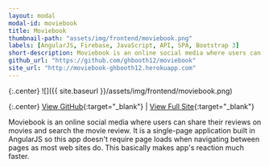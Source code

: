 ```yaml
---
layout: modal
modal-id: moviebook
title: Moviebook
thumbnail-path: "assets/img/frontend/moviebook.png"
labels: [AngularJS, Firebase, JavaScript, API, SPA, Bootstrap 3]
short-description: Moviebook is an online social media where users can share their reviews on movies and search the movie review. It is a single-page application built in AngularJS so this app doesn't require page loads when navigating between pages as most web sites do. This basically makes app's reaction much faster.
github_url: "https://github.com/ghbooth12/moviebook"
site_url: "http://moviebook-ghbooth12.herokuapp.com"
---
```


{:.center}
![]({{ site.baseurl }}/assets/img/frontend/moviebook.png)

{:.center}
[View GitHub](https://github.com/ghbooth12/moviebook){:target="\_blank"} |
[View Full Site](http://moviebook-ghbooth12.herokuapp.com){:target="\_blank"}


Moviebook is an online social media where users can share their reviews on movies and search the movie review. It is a single-page application built in AngularJS so this app doesn't require page loads when navigating between pages as most web sites do. This basically makes app's reaction much faster.